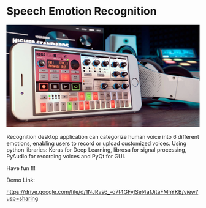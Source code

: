 # Speech Emotion Recognition
<div align="center">
  <img src="Speech Emotion Recognition/GUI/try.PNG" width="700px" />
</div>

Recognition desktop application can categorize human voice into 6 different emotions, enabling users to record or upload customized voices.
Using python libraries: Keras for Deep Learning, librosa for signal processing, PyAudio for recording voices and PyQt for GUI.


Have fun !!!

Demo Link:

https://drive.google.com/file/d/1NJRvs6_-o7t4GFylSeI4afJitaFMhYKB/view?usp=sharing
